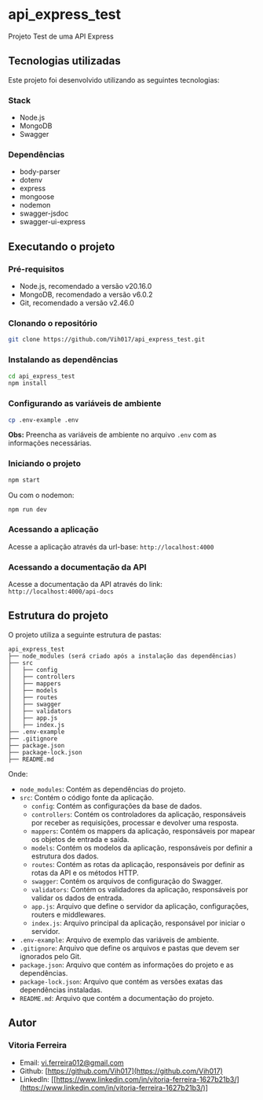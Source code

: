# api_express_test
Projeto Test de uma API Express

## Tecnologias utilizadas

Este projeto foi desenvolvido utilizando as seguintes tecnologias:

### Stack
- Node.js
- MongoDB
- Swagger

### Dependências
- body-parser
- dotenv
- express
- mongoose
- nodemon
- swagger-jsdoc
- swagger-ui-express

## Executando o projeto

### Pré-requisitos
- Node.js, recomendado a versão v20.16.0
- MongoDB, recomendado a versão v6.0.2
- Git, recomendado a versão v2.46.0

### Clonando o repositório
```bash
git clone https://github.com/Vih017/api_express_test.git
```
### Instalando as dependências
```bash
cd api_express_test
npm install
```

### Configurando as variáveis de ambiente
```bash
cp .env-example .env
```
**Obs:** Preencha as variáveis de ambiente no arquivo `.env` com as informações necessárias.

### Iniciando o projeto
```bash
npm start
```
Ou com o nodemon:
```bash
npm run dev
```

### Acessando a aplicação
Acesse a aplicação através da url-base: `http://localhost:4000`

### Acessando a documentação da API
Acesse a documentação da API através do link: `http://localhost:4000/api-docs`

## Estrutura do projeto
O projeto utiliza a seguinte estrutura de pastas:
```
api_express_test
├── node_modules (será criado após a instalação das dependências)
├── src
│   ├── config
│   ├── controllers
│   ├── mappers
│   ├── models
│   ├── routes
│   ├── swagger
│   ├── validators
│   ├── app.js
│   ├── index.js
├── .env-example
├── .gitignore
├── package.json
├── package-lock.json
├── README.md
```

Onde:
- `node_modules`: Contém as dependências do projeto.
- `src`: Contém o código fonte da aplicação.
  - `config`: Contém as configurações da base de dados.
  - `controllers`: Contém os controladores da aplicação, responsáveis por receber as requisições, processar e devolver uma resposta.
  - `mappers`: Contém os mappers da aplicação, responsáveis por mapear os objetos de entrada e saída.
  - `models`: Contém os modelos da aplicação, responsáveis por definir a estrutura dos dados.
  - `routes`: Contém as rotas da aplicação, responsáveis por definir as rotas da API e os métodos HTTP.
  - `swagger`: Contém os arquivos de configuração do Swagger.
  - `validators`: Contém os validadores da aplicação, responsáveis por validar os dados de entrada.
  - `app.js`: Arquivo que define o servidor da aplicação, configurações, routers e middlewares.
  - `index.js`: Arquivo principal da aplicação, responsável por iniciar o servidor.
- `.env-example`: Arquivo de exemplo das variáveis de ambiente.
- `.gitignore`: Arquivo que define os arquivos e pastas que devem ser ignorados pelo Git.
- `package.json`: Arquivo que contém as informações do projeto e as dependências.
- `package-lock.json`: Arquivo que contém as versões exatas das dependências instaladas.
- `README.md`: Arquivo que contém a documentação do projeto.

## Autor

### Vitoria Ferreira
- Email: [vi.ferreira012\@gmail.com](mailto:vi.ferreira012@gmail.com)
- Github: [https://github.com/Vih017](https://github.com/Vih017)
- LinkedIn: [[https://www.linkedin.com/in/vitoria-ferreira-1627b21b3/](https://www.linkedin.com/in/vitoria-ferreira-1627b21b3/)]
